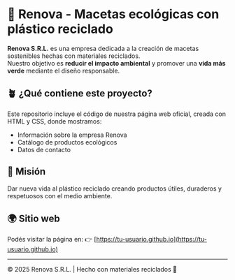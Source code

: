 # 🌱 Renova - Macetas ecológicas con plástico reciclado

**Renova S.R.L.** es una empresa dedicada a la creación de macetas sostenibles hechas con materiales reciclados.  
Nuestro objetivo es **reducir el impacto ambiental** y promover una **vida más verde** mediante el diseño responsable.

## 🪴 ¿Qué contiene este proyecto?
Este repositorio incluye el código de nuestra página web oficial, creada con HTML y CSS, donde mostramos:
- Información sobre la empresa Renova  
- Catálogo de productos ecológicos  
- Datos de contacto  

## 💚 Misión
Dar nueva vida al plástico reciclado creando productos útiles, duraderos y respetuosos con el medio ambiente.

## 🌍 Sitio web
Podés visitar la página en:
👉 [https://tu-usuario.github.io](https://tu-usuario.github.io)

---

© 2025 Renova S.R.L. | Hecho con materiales reciclados 🌿

